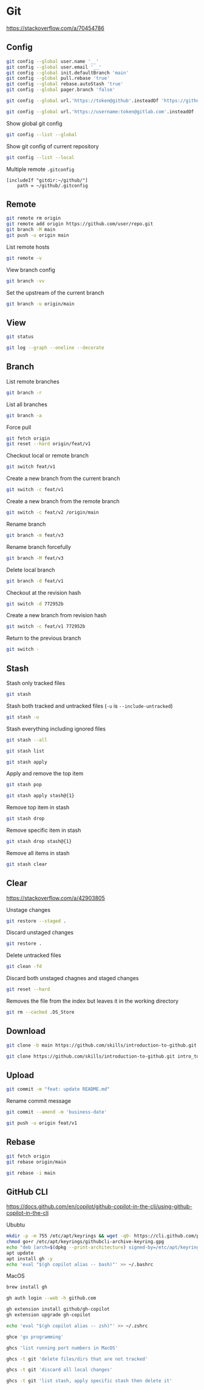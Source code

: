 # Git

https://stackoverflow.com/a/70454786

## Config

```sh
git config --global user.name '__'
git config --global user.email '__'
git config --global init.defaultBranch 'main'
git config --global pull.rebase 'true'
git config --global rebase.autoStash 'true'
git config --global pager.branch 'false'
```

```sh
git config --global url.'https://token@github'.insteadOf 'https://github'
```

```sh
git config --global url.'https://username:token@gitlab.com'.insteadOf 'https://gitlab.com'
```

Show global git config
```sh
git config --list --global
```

Show git config of current repository
```sh
git config --list --local
```

Multiple remote
`.gitconfig`
```
[includeIf "gitdir:~/github/"]
    path = ~/github/.gitconfig
```

## Remote

```sh
git remote rm origin
git remote add origin https://github.com/user/repo.git
git branch -M main
git push -u origin main
```

List remote hosts
```sh
git remote -v
```

View branch config
```sh
git branch -vv
```

Set the upstream of the current branch
```sh
git branch -u origin/main
```

## View

```sh
git status
```

```sh
git log --graph --oneline --decorate
```

## Branch

List remote branches
```sh
git branch -r
```

List all branches
```sh
git branch -a
```

Force pull
```sh
git fetch origin
git reset --hard origin/feat/v1
```

Checkout local or remote branch
```sh
git switch feat/v1
```

Create a new branch from the current branch
```sh
git switch -c feat/v1
```

Create a new branch from the remote branch
```sh
git switch -c feat/v2 /origin/main
```

Rename branch
```sh
git branch -m feat/v3
```

Rename branch forcefully
```sh
git branch -M feat/v3
```

Delete local branch
```sh
git branch -d feat/v1
```

Checkout at the revision hash
```sh
git switch -d 772952b
```

Create a new branch from revision hash
```sh
git switch -c feat/v1 772952b
```

Return to the previous branch
```sh
git switch -
```

## Stash

Stash only tracked files
```sh
git stash
```

Stash both tracked and untracked files (`-u` is `--include-untracked`)
```sh
git stash -u
```

Stash everything including ignored files
```sh
git stash --all
```

```sh
git stash list
```

```sh
git stash apply
```

Apply and remove the top item
```sh
git stash pop
```

```sh
git stash apply stash@{1}
```

Remove top item in stash
```sh
git stash drop
```

Remove specific item in stash
```sh
git stash drop stash@{1}
```

Remove all items in stash
```sh
git stash clear
```

## Clear

https://stackoverflow.com/a/42903805

Unstage changes
```sh
git restore --staged .
```

Discard unstaged changes
```sh
git restore .
```

Delete untracked files
```sh
git clean -fd
```

Discard both unstaged chagnes and staged changes
```sh
git reset --hard
```

Removes the file from the index but leaves it in the working directory
```sh
git rm --cached .DS_Store
```

## Download

```sh
git clone -b main https://github.com/skills/introduction-to-github.git
```

```sh
git clone https://github.com/skills/introduction-to-github.git intro_to_github
```

## Upload

```sh
git commit -m "feat: update README.md"
```

Rename commit message
```sh
git commit --amend -m 'business-date'
```

```sh
git push -u origin feat/v1
```

## Rebase

```sh
git fetch origin
git rebase origin/main
```

```sh
git rebase -i main
```

## GitHub CLI

https://docs.github.com/en/copilot/github-copilot-in-the-cli/using-github-copilot-in-the-cli

Ububtu
```sh
mkdir -p -m 755 /etc/apt/keyrings && wget -qO- https://cli.github.com/packages/githubcli-archive-keyring.gpg | tee /etc/apt/keyrings/githubcli-archive-keyring.gpg > /dev/null
chmod go+r /etc/apt/keyrings/githubcli-archive-keyring.gpg
echo "deb [arch=$(dpkg --print-architecture) signed-by=/etc/apt/keyrings/githubcli-archive-keyring.gpg] https://cli.github.com/packages stable main" | tee /etc/apt/sources.list.d/github-cli.list > /dev/null
apt update
apt install gh -y
echo 'eval "$(gh copilot alias -- bash)"' >> ~/.bashrc
```

MacOS
```sh
brew install gh
```

```sh
gh auth login --web -h github.com
```

```sh
gh extension install github/gh-copilot
gh extension upgrade gh-copilot
```

```sh
echo 'eval "$(gh copilot alias -- zsh)"' >> ~/.zshrc
```

```sh
ghce 'go programming'
```

```sh
ghcs 'list running port numbers in MacOS'
```

```sh
ghcs -t git 'delete files/dirs that are not tracked'
```

```sh
ghcs -t git 'discard all local changes'
```

```sh
ghcs -t git 'list stash, apply specific stash then delete it'
```
